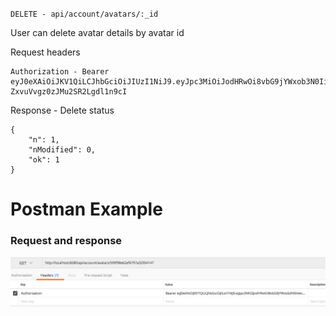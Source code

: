 `DELETE - api/account/avatars/:_id`

User can delete avatar details by avatar id

Request headers

```
Authorization - Bearer eyJ0eXAiOiJKV1QiLCJhbGciOiJIUzI1NiJ9.eyJpc3MiOiJodHRwOi8vbG9jYWxob3N0Iiwic3ViIjoiNTk5ZmRlMGViMTE0NjdiZTU5NTExOTM2IiwiZXhwIjp7ImV4cGlyZSI6MTUwMzgyMjMwMX0sInR5cGUiOiJtZW1iZXIifQ.OdPB56LlgPdvpSmI-ZxvuVvgz0zJMu2SR2Lgdl1n9cI
```

Response - Delete status

```
{
    "n": 1,
    "nModified": 0,
    "ok": 1
}
```

# Postman Example

### Request and response
![](images/accountGetAvatarByAvatarId.png?raw=true)